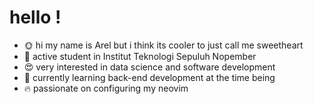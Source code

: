 # hello !
- 🌞 hi my name is Arel but i think its cooler to just call me sweetheart
- 📕 active student in Institut Teknologi Sepuluh Nopember
- 😍 very interested in data science and software development
- 🤖 currently learning back-end development at the time being
- 🔥 passionate on configuring my neovim
